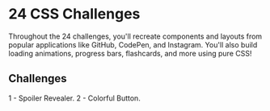 # 24 CSS Challenges

Throughout the 24 challenges, you'll recreate components and layouts from popular applications like GitHub, CodePen, and Instagram. You'll also build loading animations, progress bars, flashcards, and more using pure CSS!

## Challenges

1 - Spoiler Revealer.
2 - Colorful Button.
